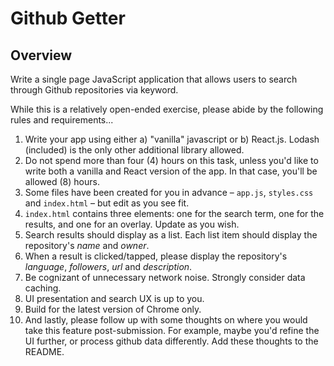 # Github Getter

## Overview

Write a single page JavaScript application that allows users to search through Github repositories via keyword.

While this is a relatively open-ended exercise, please abide by the following rules and requirements...

1. Write your app using either a) "vanilla" javascript or b) React.js. Lodash (included) is the only other additional library allowed.
1. Do not spend more than four (4) hours on this task, unless you'd like to write both a vanilla and React version of the app. In that case, you'll be allowed (8) hours.
1. Some files have been created for you in advance – `app.js`, `styles.css` and `index.html` – but edit as you see fit.
1. `index.html` contains three elements: one for the search term, one for the results, and one for an overlay. Update as you wish.
1. Search results should display as a list. Each list item should display the repository's _name_ and _owner_.
1. When a result is clicked/tapped, please display the repository's _language_, _followers_, _url_ and _description_.
1. Be cognizant of unnecessary network noise. Strongly consider data caching.
1. UI presentation and search UX is up to you.
1. Build for the latest version of Chrome only.
1. And lastly, please follow up with some thoughts on where you would take this feature post-submission. For example, maybe you'd refine the UI further, or process github data differently. Add these thoughts to the README. 
